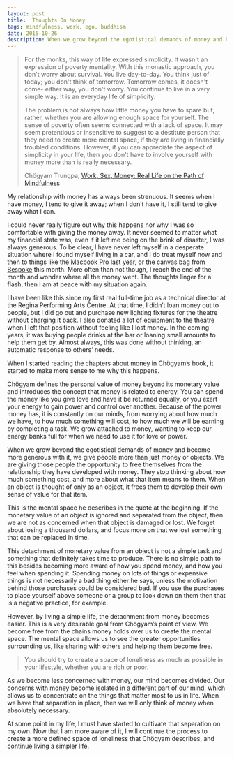 ```yaml
---
layout: post
title:  Thoughts On Money
tags: mindfulness, work, ego, buddhism
date: 2015-10-26
description: When we grow beyond the egotistical demands of money and become more generous with it, we give people more than just money or objects. We are giving those people the opportunity to free themselves from the relationship they have developed with money.
---
```


> For the monks, this way of life expressed simplicity. It wasn't an expression of poverty mentality. With this monastic approach, you don't worry about survival. You live day-to-day. You think just of today; you don't think of tomorrow. Tomorrow comes, it doesn't come- either way, you don't worry. You continue to live in a very simple way. It is an everyday life of simplicity. 
> 
> The problem is not always how little money you have to spare but, rather, whether you are allowing enough space for yourself. The sense of poverty often seems connected with a lack of space. It may seem pretentious or insensitive to suggest to a destitute person that they need to create more mental space, if they are living in financially troubled conditions. However, if you can appreciate the aspect of simplicity in your life, then you don't have to involve yourself with money more than is really necessary.  
> 
> Chögyam Trungpa, [Work, Sex, Money: Real Life on the Path of Mindfulness](http://www.amazon.com/gp/product/1590305965/ref=as_li_tl?ie=UTF8&camp=1789&creative=390957&creativeASIN=1590305965&linkCode=as2&tag=four0b-20&linkId=KUMNXHOZ7EPKYOYE "Work, Sex, Money")

My relationship with money has always been strenuous. It seems when I have money, I tend to give it away; when I don’t have it, I still tend to give away what I can. 

I could never really figure out why this happens nor why I was so comfortable with giving the money away. It never seemed to matter what my financial state was, even if it left me being on the brink of disaster, I was always generous. To be clear, I have never left myself in a desperate situation where I found myself living in a car, and I do treat myself now and then to things like the [Macbook Pro](http://www.amazon.com/gp/product/B00UGBMRQ8/ref=as_li_tl?ie=UTF8&camp=1789&creative=390957&creativeASIN=B00UGBMRQ8&linkCode=as2&tag=four0b-20&linkId=4XEKG6D6Z7UH32DO "Macbook Pro Retina") last year, or the canvas bag from [Bespoke](https://bespokepost.com/r/04a5a099 "Bespoke Post") this month. More often than not though, I reach the end of the month and wonder where all the money went. The thoughts linger for a flash, then I am at peace with my situation again. 

I have been like this since my first real full-time job as a technical director at the Regina Performing Arts Centre. At that time, I didn’t loan money out to people, but I did go out and purchase new lighting fixtures for the theatre without charging it back. I also donated a lot of equipment to the theatre when I left that position without feeling like I lost money. In the coming years, it was buying people drinks at the bar or loaning small amounts to help them get by. Almost always, this was done without thinking, an automatic response to others’ needs. 

When I started reading the chapters about money in Chögyam’s book, it started to make more sense to me why this happens. 

Chögyam defines the personal value of money beyond its monetary value and introduces the concept that money is related to energy. You can spend the money like you give love and have it be returned equally, or you exert your energy to gain power and control over another. Because of the power money has, it is constantly on our minds, from worrying about how much we have, to how much something will cost, to how much we will be earning by completing a task. We grow attached to money, wanting to keep our energy banks full for when we need to use it for love or power. 

When we grow beyond the egotistical demands of money and become more generous with it, we give people more than just money or objects. We are giving those people the opportunity to free themselves from the relationship they have developed with money. They stop thinking about how much something cost, and more about what that item means to them. When an object is thought of only as an object, it frees them to develop their own sense of value for that item. 

This is the mental space he describes in the quote at the beginning. If the monetary value of an object is ignored and separated from the object, then we are not as concerned when that object is damaged or lost. We forget about losing a thousand dollars, and focus more on that we lost something that can be replaced in time. 

This detachment of monetary value from an object is not a simple task and something that definitely takes time to produce. There is no simple path to this besides becoming more aware of how you spend money, and how you feel when spending it. Spending money on lots of things or expensive things is not necessarily a bad thing either he says, unless the motivation behind those purchases could be considered bad. If you use the purchases to place yourself above someone or a group to look down on them then that is a negative practice, for example. 

However, by living a simple life, the detachment from money becomes easier. This is a very desirable goal from Chögyam’s point of view. We become free from the chains money holds over us to create the mental space. The mental space allows us to see the greater opportunities surrounding us,  like sharing with others and helping them become free.
 
> You should try to create a space of loneliness as much as possible in your lifestyle, whether you are rich or poor. 

As we become less concerned with money, our mind becomes divided. Our concerns with money become isolated in a different part of our mind, which allows us to concentrate on the things that matter most to us in life. When we have that separation in place, then we will only think of money when absolutely necessary. 

At some point in my life, I must have started to cultivate that separation on my own. Now that I am more aware of it, I will continue the process to create a more defined space of loneliness that Chögyam describes, and continue living a simpler life.


